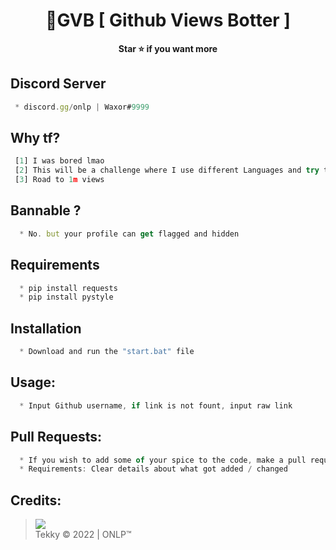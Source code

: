 # 


<h1 align="center">💎GVB [ Github Views Botter ]</h1>

<p align='center'>
  <b>Star ⭐ if you want more</b><br>
</p>

## Discord Server
```js
 * discord.gg/onlp | Waxor#9999
```

## Why tf?
```js
 [1] I was bored lmao
 [2] This will be a challenge where I use different Languages and try to make it as fat as possible
 [3] Road to 1m views 
```

## Bannable ?
```js
  * No. but your profile can get flagged and hidden
```

## Requirements
```js
  * pip install requests
  * pip install pystyle
```

## Installation
```js
  * Download and run the "start.bat" file
```

##  Usage:
```js
  * Input Github username, if link is not fount, input raw link
```
 
##  Pull Requests:
```js
  * If you wish to add some of your spice to the code, make a pull request 
  * Requirements: Clear details about what got added / changed
```

##  Credits:
 > [![](https://cdn.discordapp.com/avatars/719864492514738226/a_5de73a96793f9b0b3cbbafc2efc25ec7.gif?size=100)](https://github.com/xtekky) <br>Tekky © 2022 | ONLP™


